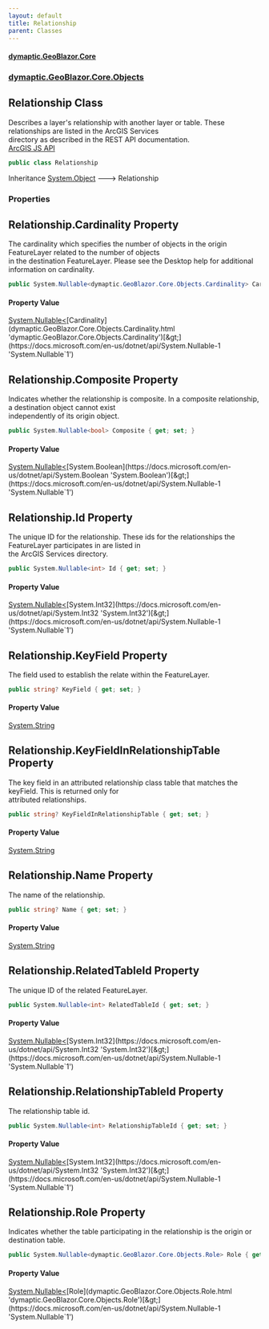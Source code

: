 ```yaml
---
layout: default
title: Relationship
parent: Classes
---
```

#### [dymaptic.GeoBlazor.Core](index.html 'index')
### [dymaptic.GeoBlazor.Core.Objects](index.html#dymaptic.GeoBlazor.Core.Objects 'dymaptic.GeoBlazor.Core.Objects')

## Relationship Class

Describes a layer's relationship with another layer or table. These relationships are listed in the ArcGIS Services  
directory as described in the REST API documentation.  
<a target="_blank" href="https://developers.arcgis.com/javascript/latest/api-reference/esri-layers-support-Relationship.html">ArcGIS JS API</a>

```csharp
public class Relationship
```

Inheritance [System.Object](https://docs.microsoft.com/en-us/dotnet/api/System.Object 'System.Object') &#129106; Relationship
### Properties

<a name='dymaptic.GeoBlazor.Core.Objects.Relationship.Cardinality'></a>

## Relationship.Cardinality Property

The cardinality which specifies the number of objects in the origin FeatureLayer related to the number of objects  
in the destination FeatureLayer. Please see the Desktop help for additional information on cardinality.

```csharp
public System.Nullable<dymaptic.GeoBlazor.Core.Objects.Cardinality> Cardinality { get; set; }
```

#### Property Value
[System.Nullable&lt;](https://docs.microsoft.com/en-us/dotnet/api/System.Nullable-1 'System.Nullable`1')[Cardinality](dymaptic.GeoBlazor.Core.Objects.Cardinality.html 'dymaptic.GeoBlazor.Core.Objects.Cardinality')[&gt;](https://docs.microsoft.com/en-us/dotnet/api/System.Nullable-1 'System.Nullable`1')

<a name='dymaptic.GeoBlazor.Core.Objects.Relationship.Composite'></a>

## Relationship.Composite Property

Indicates whether the relationship is composite. In a composite relationship, a destination object cannot exist  
independently of its origin object.

```csharp
public System.Nullable<bool> Composite { get; set; }
```

#### Property Value
[System.Nullable&lt;](https://docs.microsoft.com/en-us/dotnet/api/System.Nullable-1 'System.Nullable`1')[System.Boolean](https://docs.microsoft.com/en-us/dotnet/api/System.Boolean 'System.Boolean')[&gt;](https://docs.microsoft.com/en-us/dotnet/api/System.Nullable-1 'System.Nullable`1')

<a name='dymaptic.GeoBlazor.Core.Objects.Relationship.Id'></a>

## Relationship.Id Property

The unique ID for the relationship. These ids for the relationships the FeatureLayer participates in are listed in  
the ArcGIS Services directory.

```csharp
public System.Nullable<int> Id { get; set; }
```

#### Property Value
[System.Nullable&lt;](https://docs.microsoft.com/en-us/dotnet/api/System.Nullable-1 'System.Nullable`1')[System.Int32](https://docs.microsoft.com/en-us/dotnet/api/System.Int32 'System.Int32')[&gt;](https://docs.microsoft.com/en-us/dotnet/api/System.Nullable-1 'System.Nullable`1')

<a name='dymaptic.GeoBlazor.Core.Objects.Relationship.KeyField'></a>

## Relationship.KeyField Property

The field used to establish the relate within the FeatureLayer.

```csharp
public string? KeyField { get; set; }
```

#### Property Value
[System.String](https://docs.microsoft.com/en-us/dotnet/api/System.String 'System.String')

<a name='dymaptic.GeoBlazor.Core.Objects.Relationship.KeyFieldInRelationshipTable'></a>

## Relationship.KeyFieldInRelationshipTable Property

The key field in an attributed relationship class table that matches the keyField. This is returned only for  
attributed relationships.

```csharp
public string? KeyFieldInRelationshipTable { get; set; }
```

#### Property Value
[System.String](https://docs.microsoft.com/en-us/dotnet/api/System.String 'System.String')

<a name='dymaptic.GeoBlazor.Core.Objects.Relationship.Name'></a>

## Relationship.Name Property

The name of the relationship.

```csharp
public string? Name { get; set; }
```

#### Property Value
[System.String](https://docs.microsoft.com/en-us/dotnet/api/System.String 'System.String')

<a name='dymaptic.GeoBlazor.Core.Objects.Relationship.RelatedTableId'></a>

## Relationship.RelatedTableId Property

The unique ID of the related FeatureLayer.

```csharp
public System.Nullable<int> RelatedTableId { get; set; }
```

#### Property Value
[System.Nullable&lt;](https://docs.microsoft.com/en-us/dotnet/api/System.Nullable-1 'System.Nullable`1')[System.Int32](https://docs.microsoft.com/en-us/dotnet/api/System.Int32 'System.Int32')[&gt;](https://docs.microsoft.com/en-us/dotnet/api/System.Nullable-1 'System.Nullable`1')

<a name='dymaptic.GeoBlazor.Core.Objects.Relationship.RelationshipTableId'></a>

## Relationship.RelationshipTableId Property

The relationship table id.

```csharp
public System.Nullable<int> RelationshipTableId { get; set; }
```

#### Property Value
[System.Nullable&lt;](https://docs.microsoft.com/en-us/dotnet/api/System.Nullable-1 'System.Nullable`1')[System.Int32](https://docs.microsoft.com/en-us/dotnet/api/System.Int32 'System.Int32')[&gt;](https://docs.microsoft.com/en-us/dotnet/api/System.Nullable-1 'System.Nullable`1')

<a name='dymaptic.GeoBlazor.Core.Objects.Relationship.Role'></a>

## Relationship.Role Property

Indicates whether the table participating in the relationship is the origin or destination table.

```csharp
public System.Nullable<dymaptic.GeoBlazor.Core.Objects.Role> Role { get; set; }
```

#### Property Value
[System.Nullable&lt;](https://docs.microsoft.com/en-us/dotnet/api/System.Nullable-1 'System.Nullable`1')[Role](dymaptic.GeoBlazor.Core.Objects.Role.html 'dymaptic.GeoBlazor.Core.Objects.Role')[&gt;](https://docs.microsoft.com/en-us/dotnet/api/System.Nullable-1 'System.Nullable`1')
